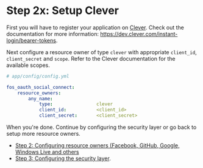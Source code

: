 Step 2x: Setup Clever
=======================
First you will have to register your application on
[Clever](https://clever.com/developers). Check out the documentation for more 
information: https://dev.clever.com/instant-login/bearer-tokens.

Next configure a resource owner of type `clever` with appropriate
`client_id`, `client_secret` and `scope`. Refer to the Clever documentation
for the available scopes.

```yaml
# app/config/config.yml

fos_oauth_social_connect:
    resource_owners:
        any_name:
            type:                clever
            client_id:           <client_id>
            client_secret:       <client_secret>
```

When you're done. Continue by configuring the security layer or go back to
setup more resource owners.

- [Step 2: Configuring resource owners (Facebook, GitHub, Google, Windows Live and others](../2-configuring_resource_owners.md)
- [Step 3: Configuring the security layer](../3-configuring_the_security_layer.md).
